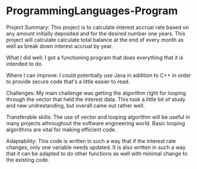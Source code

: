# ProgrammingLanguages-Program

Project Summary: This project is to calculate interest accrual rate based on any amount initially deposited and for the desired number one years. This project will calculate calculate total balance at the end of every month as well as break down interest accrual by year.

What I did well: I got a functioning program that does everything that it is intended to do.

Where I can improve: I could potentially use Java in addition to C++ in order to provide secure code that's a little easier to read.

Challenges: My main challenge was getting the algorithm right for looping through the vector that held the interest data. This took a little bit of study and new undrestanding, but overall came out rather well.

Transferable skills: The use of vector and looping algorithm will be useful in many projects athroughout the software engineering world. Basic looping algorithms are vital for making efficient code.

Adaptability: This code is written in such a way that if the interest rate changes, only one variable needs updated. It is also written in such a way that it can be adapted to do other functions as well with minimal change to the existing code.
